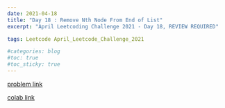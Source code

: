 ```yaml
---
date: 2021-04-18
title: "Day 18 : Remove Nth Node From End of List"
excerpt: "April Leetcoding Challenge 2021 - Day 18, REVIEW REQUIRED"

tags: Leetcode April_Leetcode_Challenge_2021

#categories: blog
#toc: true
#toc_sticky: true
---
```


<script src="https://gist.github.com/1cg2cg3cg/07a4d6db04c7046832bfd3b98b113518.js"></script>

[problem link](https://leetcode.com/explore/challenge/card/april-leetcoding-challenge-2021/595/week-3-april-15th-april-21st/3712/)

[colab link](https://colab.research.google.com/drive/1LERpmbvKb27j5ESGzjrO8Ch27AhMrx-A)
